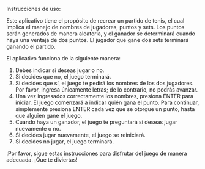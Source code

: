 Instrucciones de uso:

Este aplicativo tiene el propósito de recrear un partido de tenis, el cual implica el manejo de nombres de jugadores, puntos y sets. Los puntos serán generados de manera aleatoria, y el ganador se determinará cuando haya una ventaja de dos puntos. El jugador que gane dos sets terminará ganando el partido.

El aplicativo funciona de la siguiente manera:

1) Debes indicar si deseas jugar o no.
2) Si decides que no, el juego terminará.
3) Si decides que sí, el juego te pedirá los nombres de los dos jugadores. Por favor, ingresa únicamente letras; de lo contrario, no podrás avanzar.
4) Una vez ingresados correctamente los nombres, presiona ENTER para iniciar. El juego comenzará a indicar quién gana el punto. Para continuar, simplemente presiona ENTER cada vez que se otorgue un punto, hasta que alguien gane el juego.
5) Cuando haya un ganador, el juego te preguntará si deseas jugar nuevamente o no.
6) Si decides jugar nuevamente, el juego se reiniciará.
7) Si decides no jugar, el juego terminará.

¡Por favor, sigue estas instrucciones para disfrutar del juego de manera adecuada. ¡Que te diviertas!

